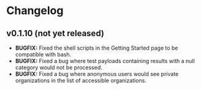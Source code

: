 # Changelog

## v0.1.10 (not yet released)

* **BUGFIX:** Fixed the shell scripts in the Getting Started page to be compatible with bash.
* **BUGFIX:** Fixed a bug where test payloads containing results with a null category would not be processed.
* **BUGFIX:** Fixed a bug where anonymous users would see private organizations in the list of accessible organizations.
